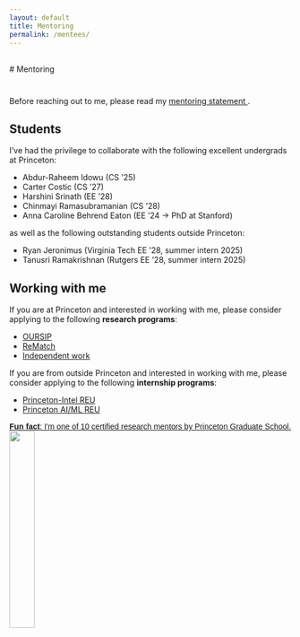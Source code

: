 ```yaml
---
layout: default
title: Mentoring
permalink: /mentees/
---
```


<br>
# Mentoring
<h1 id="mentoring"></h1>

<!-- <h2 style="margin: 60px 0px -15px;">Mentoring</h2>
<br> -->
Before reaching out to me, please read my [mentoring statement <i class="fas fa-file-pdf" aria-hidden="true"></i>](../archive/mentoring.pdf).

## Students

I’ve had the privilege to collaborate with the following excellent undergrads at Princeton:

* Abdur-Raheem Idowu (CS ’25)
* Carter Costic (CS ’27)
* Harshini Srinath (EE ’28)
* Chinmayi Ramasubramanian (CS ’28)
* Anna Caroline Behrend Eaton (EE ’24 → PhD at Stanford)

as well as the following outstanding students outside Princeton:
* Ryan Jeronimus (Virginia Tech EE ’28, summer intern 2025)
* Tanusri Ramakrishnan (Rutgers EE ’28, summer intern 2025)

## Working with me

If you are at Princeton and interested in working with me, please consider applying to the following **research programs**:
* [OURSIP](https://undergraduateresearch.princeton.edu/programs/summer-programs/oursip)
* [ReMatch](https://undergraduateresearch.princeton.edu/programs/rematch)
* [Independent work](https://undergraduateresearch.princeton.edu/independent-work)

If you are from outside Princeton and interested in working with me, please consider applying to the following **internship programs**:
* [Princeton-Intel REU](https://seas-reu.princeton.edu/)
* [Princeton AI/ML REU](https://www.cs.princeton.edu/diversity-and-outreach/princeton-research-experience-undergrads-ai-and-machine-learning)


<p class="badgr-badge" style="font-family: Helvetica, Roboto, &quot;Segoe UI&quot;, Calibri, sans-serif;"><a href="https://badgr.com/public/assertions/-OGvZyXCTwyg_SXGV2ptNg">
<b>Fun fact</b>: I'm one of 10 certified research mentors by Princeton Graduate School.
<br>
<img width="30%" src="https://api.badgr.io/public/assertions/-OGvZyXCTwyg_SXGV2ptNg/image"></a><script async="async" src="https://princetonconnect.badgr.com/assets/widgets.bundle.js"></script>
</p>